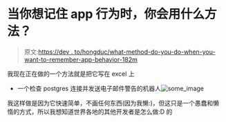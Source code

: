 # 当你想记住 app 行为时，你会用什么方法？

> 原文:[https://dev . to/hongduc/what-method-do-you-do-when-you-want-to-remember-app-behavior-182m](https://dev.to/hongduc/what-method-do-you-do-when-you-want-to-remember-app-behavior--182m)

我现在正在做的一个方法就是把它写在 excel 上

*   一个检查 postgres 连接并发送电子邮件警告的机器人![some_image](../Images/27aaf1b5f1498391dbcbdac1ee3c3f78.png)

我这样做是因为它快速简单，不画任何东西(因为我懒:)，但这只是一个愚蠢和懒惰的方式，所以我想知道世界各地的其他开发者是怎么做:D 的